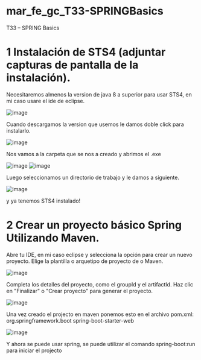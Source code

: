 # mar_fe_gc_T33-SPRINGBasics
T33 – SPRING Basics

# 1 Instalación de STS4 (adjuntar capturas de pantalla de la instalación).
Necesitaremos almenos la version de java 8 a superior para usar STS4, en mi caso usare el ide de eclipse.

![image](https://github.com/GCMrybakin/mar_fe_gc_T33-SPRINGBasics/assets/135844963/259019fc-e498-4b73-9620-2871f63c266f)

Cuando descargamos la version que usemos le damos doble click para instalarlo.

![image](https://github.com/GCMrybakin/mar_fe_gc_T33-SPRINGBasics/assets/135844963/3fcae122-4ccf-4ef4-b2de-5c9d18492e88)

Nos vamos a la carpeta que se nos a creado y abrimos el .exe

![image](https://github.com/GCMrybakin/mar_fe_gc_T33-SPRINGBasics/assets/135844963/16801e33-2b09-4e3f-a1e6-019430d575c7)
![image](https://github.com/GCMrybakin/mar_fe_gc_T33-SPRINGBasics/assets/135844963/d09c0bac-bd1a-4559-b698-91db461b6e3a)

Luego seleccionamos un directorio de trabajo y le damos a siguiente.

![image](https://github.com/GCMrybakin/mar_fe_gc_T33-SPRINGBasics/assets/135844963/822367fa-12e0-4c1a-b265-4d2b08bcfe10)

y ya tenemos STS4 instalado!


# 2 Crear un proyecto básico Spring Utilizando Maven. 
Abre tu IDE, en mi caso eclipse y selecciona la opción para crear un nuevo proyecto.
Elige la plantilla o arquetipo de proyecto de o Maven.

![image](https://github.com/GCMrybakin/mar_fe_gc_T33-SPRINGBasics/assets/135844963/11248b70-4ee7-4d5f-b705-4b7cb37327af)

Completa los detalles del proyecto, como el groupId y el artifactId.
Haz clic en "Finalizar" o "Crear proyecto" para generar el proyecto.

![image](https://github.com/GCMrybakin/mar_fe_gc_T33-SPRINGBasics/assets/135844963/1ce3d5e9-7e9b-4584-88fa-7f5912f5e77c)

Una vez creado el projecto en maven ponemos esto en el archivo pom.xml:
<dependency>
    <groupId>org.springframework.boot</groupId>
    <artifactId>spring-boot-starter-web</artifactId>
</dependency>

![image](https://github.com/GCMrybakin/mar_fe_gc_T33-SPRINGBasics/assets/135844963/cb3d5eb0-5ac0-427f-89b2-7537e2d10ad5)


Y ahora se puede usar spring, se puede utilizar el comando spring-boot:run para iniciar el projecto
